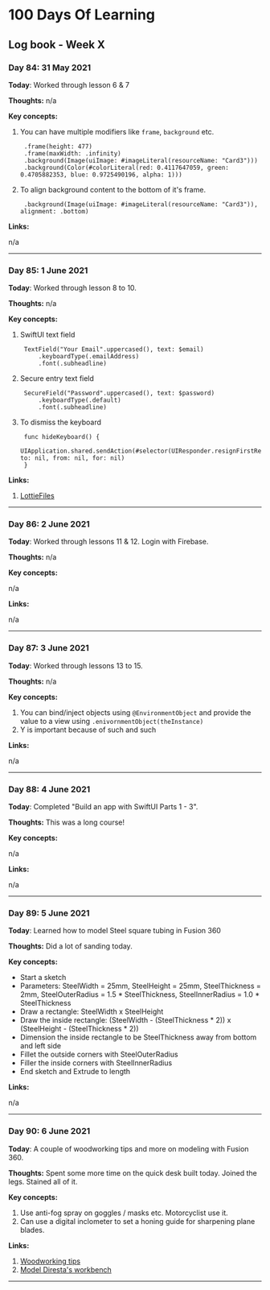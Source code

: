 # 100 Days Of Learning

## Log book - Week X

### Day 84: 31 May 2021

**Today**: Worked through lesson 6 & 7

**Thoughts:** n/a

**Key concepts:**

1. You can have multiple modifiers like `frame`, `background` etc.

        .frame(height: 477)
        .frame(maxWidth: .infinity)
        .background(Image(uiImage: #imageLiteral(resourceName: "Card3")))
        .background(Color(#colorLiteral(red: 0.4117647059, green: 0.4705882353, blue: 0.9725490196, alpha: 1)))


2. To align background content to the bottom of it's frame.

		.background(Image(uiImage: #imageLiteral(resourceName: "Card3")), alignment: .bottom)

**Links:**

n/a

---

### Day 85: 1 June 2021

**Today**: Worked through lesson 8 to 10.

**Thoughts:** n/a

**Key concepts:**

1. SwiftUI text field

		TextField("Your Email".uppercased(), text: $email)
		    .keyboardType(.emailAddress)
		    .font(.subheadline)


2. Secure entry text field

		SecureField("Password".uppercased(), text: $password)
			.keyboardType(.default)
			.font(.subheadline)

3. To dismiss the keyboard

	    func hideKeyboard() {
	        UIApplication.shared.sendAction(#selector(UIResponder.resignFirstResponder), to: nil, from: nil, for: nil)
	    }


**Links:**

1. [LottieFiles](https://lottiefiles.com/)

---

### Day 86: 2 June 2021

**Today**: Worked through lessons 11 & 12. Login with Firebase.

**Thoughts:** n/a

**Key concepts:**

n/a

**Links:**

n/a

---

### Day 87: 3 June 2021

**Today**: Worked through lessons 13 to 15.

**Thoughts:** n/a

**Key concepts:**

1. You can bind/inject objects using `@EnvironmentObject` and provide the value to a view using `.enivornmentObject(theInstance)`
2. Y is important because of such and such

**Links:**

n/a

---

### Day 88: 4 June 2021

**Today**: Completed "Build an app with SwiftUI Parts 1 - 3".

**Thoughts:** This was a long course!

**Key concepts:**

n/a

**Links:**

n/a

---

### Day 89: 5 June 2021

**Today**: Learned how to model Steel square tubing in Fusion 360

**Thoughts:** Did a lot of sanding today.

**Key concepts:**

* Start a sketch
* Parameters: SteelWidth = 25mm, SteelHeight = 25mm, SteelThickness = 2mm, SteelOuterRadius = 1.5 * SteelThickness, SteelInnerRadius = 1.0 * SteelThickness
* Draw a rectangle: SteelWidth x SteelHeight
* Draw the inside rectangle: (SteelWidth - (SteelThickness * 2)) x (SteelHeight - (SteelThickness * 2))
* Dimension the inside rectangle to be SteelThickness away from bottom and left side
* Fillet the outside corners with SteelOuterRadius
* Filler the inside corners with SteelInnerRadius
* End sketch and Extrude to length

**Links:**

n/a

---

### Day 90: 6 June 2021

**Today**: A couple of woodworking tips and more on modeling with Fusion 360.

**Thoughts:** Spent some more time on the quick desk built today. Joined the legs. Stained all of it.

**Key concepts:**

1. Use anti-fog spray on goggles / masks etc. Motorcyclist use it.
2. Can use a digital inclometer to set a honing guide for sharpening plane blades.

**Links:**

1. [Woodworking tips](https://www.youtube.com/watch?v=z6hJgOVcHy4&t=6s)
2. [Model Diresta's workbench](https://www.youtube.com/watch?v=AH3QWscviBc)

---
